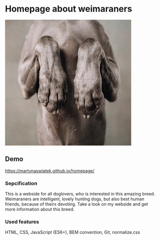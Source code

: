# Homepage about weimaraners

![weimaraner](https://github.com/MartynaSwiatek/homepage/blob/main/images/background.jpg?raw=true)

## Demo

https://martynaswiatek.github.io/homepage/

### Sepcification

This is a webside for all doglovers, who is interested in this amazing breed. Weimaraners are intelligent, lovely hunting dogs, but also best human friends, because of theirs devoting. Take a look on my webside and get more information about this breed. 

### Used features
HTML, CSS, JavaScript (ES6+), BEM convention, Git, normalize.css
